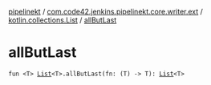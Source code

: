 [pipelinekt](../../index.md) / [com.code42.jenkins.pipelinekt.core.writer.ext](../index.md) / [kotlin.collections.List](index.md) / [allButLast](./all-but-last.md)

# allButLast

`fun <T> `[`List`](https://kotlinlang.org/api/latest/jvm/stdlib/kotlin.collections/-list/index.html)`<T>.allButLast(fn: (T) -> T): `[`List`](https://kotlinlang.org/api/latest/jvm/stdlib/kotlin.collections/-list/index.html)`<T>`